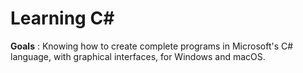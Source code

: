 # Learning C#

**Goals** : Knowing how to create complete programs in Microsoft's C# language, with graphical interfaces, for Windows and macOS.
